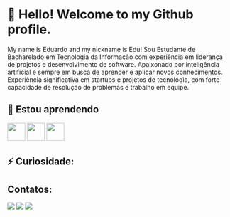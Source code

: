 # 👋 Hello! Welcome to my Github profile.
My name is Eduardo and my nickname is Edu! Sou Estudante de Bacharelado em Tecnologia da Informação com experiência em liderança de projetos e desenvolvimento de software. Apaixonado por inteligência artificial e sempre em busca de aprender e aplicar novos conhecimentos. Experiência significativa em startups e projetos de tecnologia, com forte capacidade de resolução de problemas e trabalho em equipe.

 ## 🌱 Estou aprendendo
    
<img loading="lazy" src="https://cdn.jsdelivr.net/gh/devicons/devicon@latest/icons/c/c-original.svg" width="40" height="40"/> <img loading="lazy" src="https://cdn.jsdelivr.net/gh/devicons/devicon@latest/icons/dart/dart-original.svg" width="40" height="40"/> <img loading="lazy" src="https://cdn.jsdelivr.net/gh/devicons/devicon@latest/icons/flutter/flutter-original.svg" width="40" height="40"/> 

 ## ⚡ Curiosidade:
  

 ## Contatos:

<div>
<a href="https://instagram.com/educhior" target="_blank"><img loading="lazy" src="https://img.shields.io/badge/-Instagram-%23E4405F?style=for-the-badge&logo=instagram&logoColor=white" target="_blank"></a>
<a href = "mailto:educhior@hotmail.com"><img loading="lazy" src="https://img.shields.io/badge/Gmail-D14836?style=for-the-badge&logo=gmail&logoColor=white" target="_blank"></a>
<a href="https://www.linkedin.com/in/educhior" target="_blank"><img loading="lazy" src="https://img.shields.io/badge/-LinkedIn-%230077B5?style=for-the-badge&logo=linkedin&logoColor=white" target="_blank"></a>   
</div>
